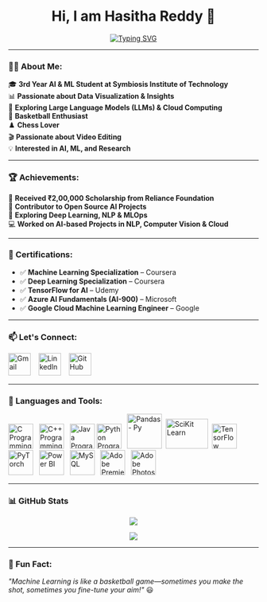 <h1 align='center'>Hi, I am Hasitha Reddy 👋</h1>

<p align="center">
  <a href="https://github.com/hasithaa02">
    <img src="https://readme-typing-svg.demolab.com?font=Caveat&size=40&pause=500&color=2EA1D3&center=true&width=935&height=55&lines=AI+%26+ML+Student;Data+Visualization+Enthusiast;Exploring+LLMs+and+Cloud+Computing;Basketball+Player;Chess+Lover;Passionate+Video+Editor;Always+Learning!" alt="Typing SVG" />
  </a>
</p>

---

### **👨‍💻 About Me:**
🎓 **3rd Year AI & ML Student at Symbiosis Institute of Technology**  
📊 **Passionate about Data Visualization & Insights**  
🤖 **Exploring Large Language Models (LLMs) & Cloud Computing**  
🏀 **Basketball Enthusiast**  
♟️ **Chess Lover**  
🎬 **Passionate about Video Editing**  
💡 **Interested in AI, ML, and Research**  

---

### **🏆 Achievements:**
🏅 **Received ₹2,00,000 Scholarship from Reliance Foundation**  
📜 **Contributor to Open Source AI Projects**  
🚀 **Exploring Deep Learning, NLP & MLOps**  
💻 **Worked on AI-based Projects in NLP, Computer Vision & Cloud**  

---

### **📜 Certifications:**
- ✅ **Machine Learning Specialization** – Coursera  
- ✅ **Deep Learning Specialization** – Coursera  
- ✅ **TensorFlow for AI** – Udemy  
- ✅ **Azure AI Fundamentals (AI-900)** – Microsoft  
- ✅ **Google Cloud Machine Learning Engineer** – Google  

---

### **📫 Let's Connect:**
<a href="mailto:hasithareddye@gmail.com" target='_blank'><img src="https://cdn.iconscout.com/icon/free/png-256/gmail-2981844-2476484.png" alt="Gmail" style="width:45px;height:45px;"></a>
&nbsp;&nbsp;
<a href="https://www.linkedin.com/in/hasitha-reddy-eppalapalli-ab290a230/" target='_blank'><img src="https://cdn.iconscout.com/icon/free/png-256/linkedin-162-498418.png" alt="LinkedIn" style="width:45px;height:45px;"></a>
&nbsp;&nbsp;
<a href="https://github.com/hasithaa02" target='_blank'><img src="https://cdn.iconscout.com/icon/free/png-256/github-1521500-1288242.png" alt="GitHub" style="width:45px;height:45px;"></a>

---

### **📖 Languages and Tools:**
<a href="https://www.cprogramming.com" target="_blank"><img src="https://cdn.iconscout.com/icon/free/png-256/c-57-1175191.png" alt="C Programming" style="width:50px;height:50px;"></a>&nbsp;&nbsp;
<a href="https://www.cplusplus.org" target="_blank"><img src="https://cdn.iconscout.com/icon/free/png-256/cplusplus-1-1175244.png" alt="C++ Programming" style="width:50px;height:50px;"></a>&nbsp;&nbsp;
<a href="https://www.java.com" target="_blank"><img src="https://cdn.iconscout.com/icon/free/png-512/java-60-1174953.png" alt="Java Programming" style="width:50px;height:50px;"></a>
<a href="https://www.python.org" target="_blank"><img src="https://cdn.iconscout.com/icon/free/png-256/python-2-226051.png" alt="Python Programming" style="width:50px;height:50px;"></a>&nbsp;&nbsp;
<a href="https://pandas.pydata.org" target="_blank"><img src="https://pandas.pydata.org/static/img/pandas_secondary_white.svg" alt="Pandas - Py" style="width:70px;height:70px;"></a>&nbsp;
<a href="https://scikit-learn.org/stable/" target="_blank"><img src="https://upload.wikimedia.org/wikipedia/commons/thumb/0/05/Scikit_learn_logo_small.svg/2560px-Scikit_learn_logo_small.svg.png" alt="SciKit Learn" style="width:85px;height:60px;"></a>&nbsp;
<a href="https://www.tensorflow.org/" target="_blank"><img src="https://cdn.iconscout.com/icon/free/png-256/tensorflow-3629539-3032317.png" alt="TensorFlow" style="width:50px;"></a>&nbsp;&nbsp;
<a href="https://pytorch.org/" target="_blank"><img src="https://cdn.iconscout.com/icon/free/png-256/pytorch-3629457-3032322.png" alt="PyTorch" style="width:50px;"></a>&nbsp;&nbsp;
<a href="https://powerbi.microsoft.com" target="_blank"><img src="https://upload.wikimedia.org/wikipedia/commons/c/cf/Power_BI_logo.svg" alt="Power BI" style="width:50px;height:50px;"></a>&nbsp;&nbsp;
<a href="https://www.mysql.com/" target="_blank"><img src="https://cdn.iconscout.com/icon/free/png-256/mysql-21-1174941.png" alt="MySQL" style="width:50px;"></a>&nbsp;&nbsp;
<a href="https://www.adobe.com/products/premiere.html" target="_blank"><img src="https://cdn.iconscout.com/icon/free/png-256/adobe-premiere-pro-4238649-3516522.png" alt="Adobe Premiere Pro" style="width:50px;"></a>&nbsp;&nbsp;
<a href="https://www.adobe.com/in/products/photoshop.html" target="_blank"><img src="https://cdn.iconscout.com/icon/free/png-256/adobe-photoshop-4238646-3516519.png" alt="Adobe Photoshop" style="width:50px;"></a>&nbsp;&nbsp;

---

### **📊 GitHub Stats**
<p align="center">
  <img src="https://github-readme-stats.vercel.app/api?username=hasithaa02&theme=github_dark&count_private=false&show_icons=true&hide_rank=true&custom_title=📈Hasitha's&nbsp;GitHub&nbsp;Stats&include_all_commits=true" />
</p>

<p align="center">
  <img src="https://github-readme-stats.vercel.app/api/top-langs/?username=hasithaa02&layout=compact&theme=github_dark" />
</p>

---

### **📌 Fun Fact:**
_"Machine Learning is like a basketball game—sometimes you make the shot, sometimes you fine-tune your aim!"_ 😃
